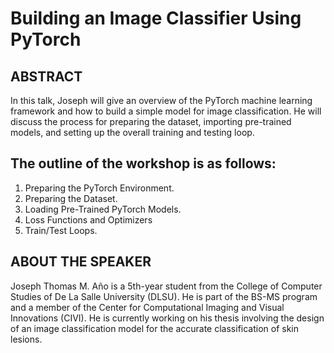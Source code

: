 # Building an Image Classifier Using PyTorch
## ABSTRACT
In this talk, Joseph will give an overview of the PyTorch machine learning framework and how to build a simple model for image classification. He will discuss the process for preparing the dataset, importing pre-trained models, and setting up the overall training and testing loop.

## The outline of the workshop is as follows:
1. Preparing the PyTorch Environment.
2. Preparing the Dataset.
3. Loading Pre-Trained PyTorch Models.
4. Loss Functions and Optimizers
5. Train/Test Loops.

## ABOUT THE SPEAKER
Joseph Thomas M. Año is a 5th-year student from the College of Computer Studies of De La Salle University (DLSU). He is part of the BS-MS program and a member of the Center for Computational Imaging and Visual Innovations (CIVI). He is currently working on his thesis involving the design of an image classification model for the accurate classification of skin lesions.
